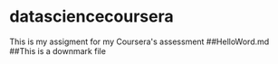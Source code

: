# datasciencecoursera
This is my assigment for my Coursera's assessment
##HelloWord.md
##This is a downmark file
